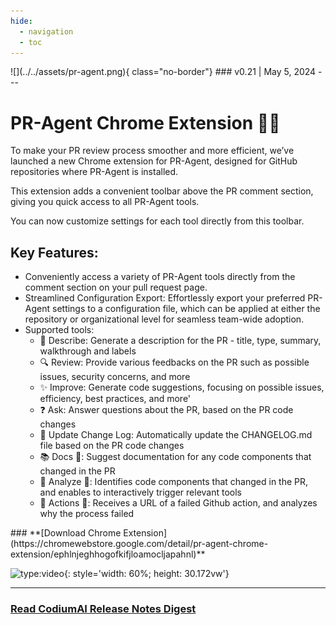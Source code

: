 ```yaml
---
hide:
  - navigation
  - toc
---
```


<div markdown class="centered">
![](../../assets/pr-agent.png){ class="no-border"}
### v0.21 | May 5, 2024
---

<div class="content" markdown>
<div class="bg-vscode" markdown>
<div class="content" markdown>

# PR-Agent **Chrome Extension** 🕵️‍♂️

To make your PR review process smoother and more efficient, we’ve launched a new Chrome extension for PR-Agent, designed for GitHub repositories where PR-Agent is installed. 

This extension adds a convenient toolbar above the PR comment section, giving you quick access to all PR-Agent tools. 

You can now customize settings for each tool directly from this toolbar.

## **Key Features:**


<div class="left-padding" markdown>

- Conveniently access a variety of PR-Agent tools directly from the comment section on your pull request page.
- Streamlined Configuration Export: Effortlessly export your preferred PR-Agent settings to a configuration file, which can be applied at either the repository or organizational level for seamless team-wide adoption.
- Supported tools:
    - 📝 Describe: Generate a description for the PR - title, type, summary, walkthrough and labels
    - 🔍 Review: Provide various feedbacks on the PR such as possible issues, security concerns, and more
    - ✨ Improve: Generate code suggestions, focusing on possible issues, efficiency, best practices, and more'
    - ❓ Ask: Answer questions about the PR, based on the PR code changes
    - 🔄 Update Change Log: Automatically update the CHANGELOG.md file based on the PR code changes
    - 📚 Docs 💎:  Suggest documentation for any code components that changed in the PR
    - 🔬 Analyze 💎: Identifies code components that changed in the PR, and enables to interactively trigger relevant tools
    - 🚦 Actions 💎: Receives a URL of a failed Github action, and analyzes why the process failed

</div>

<div markdown class="centered">
### **[Download Chrome Extension](https://chromewebstore.google.com/detail/pr-agent-chrome-extension/ephlnjeghhogofkifjloamocljapahnl)**

![type:video](https://www.youtube.com/embed/gT5tli7X4H4?si=OLuud-51eoboJN1T){: style='width: 60%; height: 30.172vw'}
</div>

---

### **[Read CodiumAI Release Notes Digest](../../index.md)**


</div>
</div>
</div>
</div>